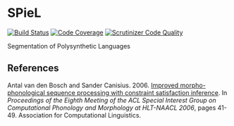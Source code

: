 # SPieL

[![Build Status](https://scrutinizer-ci.com/g/adoxography/SPieL/badges/build.png?b=master)](https://scrutinizer-ci.com/g/adoxography/SPieL/build-status/master)
[![Code Coverage](https://scrutinizer-ci.com/g/adoxography/SPieL/badges/coverage.png?b=master)](https://scrutinizer-ci.com/g/adoxography/SPieL/?branch=master)
[![Scrutinizer Code Quality](https://scrutinizer-ci.com/g/adoxography/SPieL/badges/quality-score.png?b=master)](https://scrutinizer-ci.com/g/adoxography/SPieL/?branch=master)

Segmentation of Polysynthetic Languages

## References
Antal van den Bosch and Sander Canisius. 2006. [Improved morpho-phonological sequence processing with constraint satisfaction inference](http://aclweb.org/anthology/W06-3206). In *Proceedings of the Eighth Meeting of the ACL Special Interest Group on Computational Phonology and Morphology at HLT-NAACL 2006*, pages 41-49. Association for Computational Linguistics.
